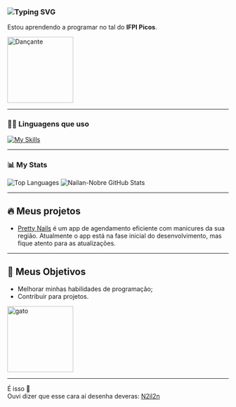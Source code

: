 ### <img src="https://readme-typing-svg.demolab.com?font=Fira+Code&size=22&pause=1000&center=false&vCenter=true&width=435&lines=Ol%C3%A1%2C+eu+sou+Nailan+Nobre;Fique+%C3%A0+vontade+para+olhar;Boa+visita!" alt="Typing SVG" />

Estou aprendendo a programar no tal do **IFPI Picos**.

<img src="https://th.bing.com/th/id/R.5ec43944748de0beb799abdd2aaeae65?rik=1haYwgHdF9Qbcg&riu=http%3a%2f%2f24.media.tumblr.com%2fb9a552bef486726fb1206750e50c643e%2ftumblr_mq4c74lZ6S1rwai13o1_500.gif&ehk=RBG4kUJF1rTPpqf1sfVW%2bfm5l3Uy6c6e7bjpVOZ7ghk%3d&risl=&pid=ImgRaw&r=0" width="150" alt="Dançante" />

---

### 👨‍💻 Linguagens que uso

[![My Skills](https://skillicons.dev/icons?i=html,css,js,py)](https://skillicons.dev)

---

### 📊 **My Stats**

![Top Languages](https://github-readme-stats.vercel.app/api/top-langs/?username=Nailan-Nobre&layout=compact&langs_count=10&theme=dark)
![Nailan-Nobre GitHub Stats](https://github-readme-stats.vercel.app/api?username=Nailan-Nobre&show_icons=true&theme=dark)

---

## 🔥 Meus projetos

- [Pretty Nails](https://ifpi-picos.github.io/projeto-integrador-pretty-nails/) é um app de agendamento eficiente com manicures da sua região. Atualmente o app está na fase inicial do desenvolvimento, mas fique atento para as atualizações.

---

## 🎯 Meus Objetivos

- Melhorar minhas habilidades de programação;  
- Contribuir para projetos.

<img src="https://i.gifer.com/origin/bc/bcbb9ef33e46f728908acea171722f83_w200.webp" width="150" alt="gato" />

---

É isso 🤙  
Ouvi dizer que esse cara aí desenha deveras: [N2il2n](https://www.instagram.com/n2il2n/)
